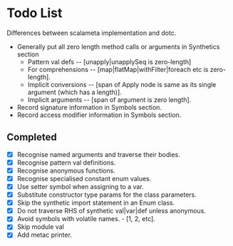 # Todo List
Differences between scalameta implementation and dotc.

- Generally put all zero length method calls or arguments in Synthetics section
  - Pattern val defs -- [unapply|unapplySeq is zero-length]
  - For comprehensions -- [map|flatMap|withFilter|foreach etc is zero-length].
  - Implicit conversions -- [span of Apply node is same as its single argument (which has a length)].
  - Implicit arguments -- [span of argument is zero length].
- Record signature information in Symbols section.
- Record access modifier information in Symbols section.

## Completed

- [x] Recognise named arguments and traverse their bodies.
- [x] Recognise pattern val definitions.
- [x] Recognise anonymous functions.
- [x] Recognise specialised constant enum values.
- [x] Use setter symbol when assigning to a var.
- [x] Substitute constructor type params for the class parameters.
- [x] Skip the synthetic import statement in an Enum class.
- [x] Do not traverse RHS of synthetic val|var|def unless anonymous.
- [x] Avoid symbols with volatile names. - [$1$, $2$, etc].
- [x] Skip module val
- [x] Add metac printer.
